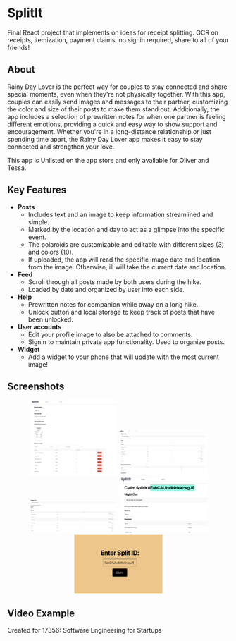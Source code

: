 # SplitIt
Final React project that implements on ideas for receipt splitting. OCR on receipts, itemization, payment claims, no signin required, share to all of your friends!

## About
Rainy Day Lover is the perfect way for couples to stay connected and share special moments, even when they're not physically together. With this app, couples can easily send images and messages to their partner, customizing the color and size of their posts to make them stand out. Additionally, the app includes a selection of prewritten notes for when one partner is feeling different emotions, providing a quick and easy way to show support and encouragement. Whether you're in a long-distance relationship or just spending time apart, the Rainy Day Lover app makes it easy to stay connected and strengthen your love.

This app is Unlisted on the app store and only available for Oliver and Tessa.

## Key Features

* <b>Posts</b>
	* Includes text and an image to keep information streamlined and simple.
	* Marked by the location and day to act as a glimpse into the specific event.
	* The polaroids are customizable and editable with different sizes (3) and colors (10).
	* If uploaded, the app will read the specific image date and location from the image. Otherwise, ill will take the current date and location.
* <b>Feed</b>
	* Scroll through all posts made by both users during the hike.
	* Loaded by date and organized by user into each side.
* <b>Help</b>
	* Prewritten notes for companion while away on a long hike.
	* Unlock button and local storage to keep track of posts that have been unlocked.
* <b>User accounts</b>
	* Edit your profile image to also be attached to comments.
	* Signin to maintain private app functionality. Used to organize posts.
* <b>Widget</b>
	* Add a widget to your phone that will update with the most current image!


## Screenshots

<div align="center">
	<img src="https://raw.githubusercontent.com/ollyplance/splitit/master/images/OCR.png" width="200"/>
	<img src="https://raw.githubusercontent.com/ollyplance/splitit/master/images/ClaimWithName.png" width="200"/>
	<img src="https://raw.githubusercontent.com/ollyplance/splitit/master/images/FriendClaim.png" width="200"/>
	<img src="https://raw.githubusercontent.com/ollyplance/splitit/master/images/UniqueID.png" width="200"/>
	<img src="https://raw.githubusercontent.com/ollyplance/splitit/master/images/Claim.png" width="200"/>
</div>

## Video Example


Created for 17356: Software Engineering for Startups
